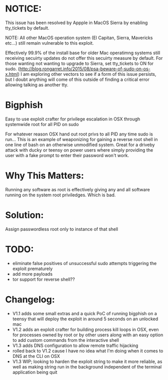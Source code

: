 # NOTICE:
This issue has been resolved by Appple in MacOS Sierra by enabling tty_tickets by default. 

NOTE: All other MacOS operation system (El Capitan, Sierra, Mavericks etc...) still remain vulnerable to this exploit. 

Effectively 99.9% of the install base for older Mac operatimng systems still receiving secuirty updates do not offer this secuirty measure by default.  For those wanting not wanting to upgrade to Sierra, set tty_tickets to ON for sudo. (http://blog.rongarret.info/2015/08/psa-beware-of-sudo-on-os-x.html)  I am exploring other vectors to see if a form of this issue persists, but I doubt anything will come of this outside of finding a critical error allowing talking as another tty.  

# Bigphish
Easy to use exploit crafter for privilege escalation in OSX through systemwide root for all PID on sudo

For whatever reason OSX hand out root privs to all PID any time sudo is run... This is an example of weaponizing for gaining a reverse root shell in one line of bash on an otherwise unmodified system.  Great for a driveby attack with ducky or teensy on power users where simply providing the user with a fake prompt to enter their password won't work.  

# Why This Matters:
Running any software as root is effectively giving any and all software running on the system root priviledges. Which is bad. 

# Solution:
Assign passwordless root only to instance of that shell

# TODO:
 - eliminate false positives of unsuccessful sudo attempts triggering the exploit prematurely
 - add more payloads
 - tor support for reverse shell??

# Changelog:
- V1.1 adds some small extras and a quick PoC of running bigphish on a teensy that will deploy the exploit in around 5 seconds on an unlocked mac
- V1.2 adds an exploit crafter for building process kill loops in OSX, even for processes owned by root or by other users along with an easy option to add custom commands from the interactive shell
- V1.3 adds DNS configuration to allow remote traffic hijacking
- rolled back to V1.2 cause I have no idea what I'm doing when it comes to DNS at the CLI on OSX
- V1.3 WIP; looking to harden the exploit string to make it more reliable, as well as making string run in the background independent of the terminal application being quit 
